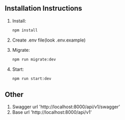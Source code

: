## Installation Instructions
1. Install:
   ```bash
   npm install
   ```
2. Create .env file(look .env.example)

2. Migrate:
   ```bash
   npm run migrate:dev
   ```
3. Start:
   ```bash
   npm run start:dev
   ```
## Other
1. Swagger url 'http://localhost:8000/api/v1/swagger'
2. Base url 'http://localhost:8000/api/v1'